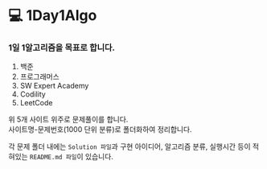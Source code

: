 # 💻 1Day1Algo
### 1일 1알고리즘을 목표로 합니다.

1. 백준
2. 프로그래머스
3. SW Expert Academy
4. Codility
5. LeetCode

위 5개 사이트 위주로 문제풀이를 합니다.<br/>
사이트명-문제번호(1000 단위 분류)로 폴더화하여 정리합니다.<br/>

각 문제 폴더 내에는 `Solution 파일`과 구현 아이디어, 알고리즘 분류, 실행시간 등이 적혀있는 `README.md 파일`이 있습니다.
